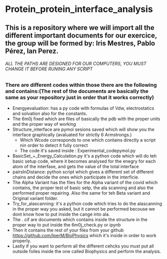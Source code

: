 # Protein_protein_interface_analysis
## This is a repository where we will import all the different important documents for our exercice, the group will be formed by:  Iris Mestres, Pablo Pérez, Ian Perez.

###### ALL THE PATHS ARE DESIGNED FOR OUR COMPUTERS, YOU MUST CHANGE IT BEFORE RUNING ANY SCRIPT

### There are different codes within those there are the following and contains:(The rest of the documents are basically the same as your repository just in order that it works correctly)
- Energyevaluation: has a py code with formulas of Vdw, electrostatics and solvation also for the constants.
- The 6m0j fixed which are files of  basically the pdb with the proper units and the proper way of working
- Structure_interface   are  pymol sesions saved which will show you the interface graphically (avaluated for strictly 6 Armstrongs.)
    - Which Wcode corresponds to one which contains directly a script nin order to detect it fully correct
    - The code it's saved inside : Experimental_codepymol.py
- BasicSet_+_Energy_Calculation.py it's a python code which will do teh basic setup code, where it becomes  analysed for the enegry for each atom of the interfase, and gets the value of the total interface
- pairsInDistance: python script which gives a different set of different chains and decide the  ones which participate in the interficie.
- The Alpha Variant has the files for the Alpha variant of the covid which contains, the proper test of basic setp, the ala scanning and also  the performed proper repairing. Also the same for teh Beta variant and Original variant folder.
- Try_for_alascanning: it's a python code which tries to do the alascanning in the proper way you asked, but it cannot be performed becouse we dont know how to put inside the cange into ala.
- The . cif are documents which contains inside the structure in the proper way to put inside the 6m0j_check.py or ipynb
- Then it contains the rest of your files from your github https://github.com/IperM/BioPhysics which it's inside in order to work properly.
- Lastly if you want to perform all the different cehcks you must put all outside foiles inside the one called Biophysics and perform the analysis.
